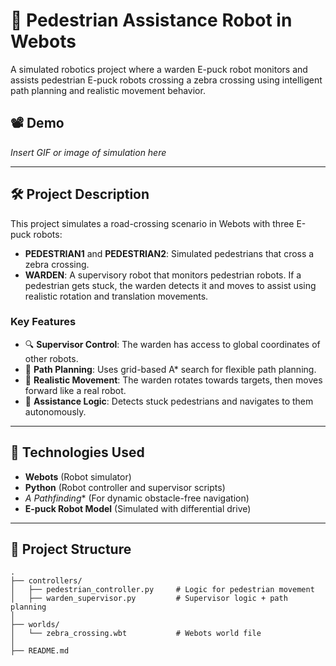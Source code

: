 # 🤖 Pedestrian Assistance Robot in Webots

A simulated robotics project where a warden E-puck robot monitors and assists pedestrian E-puck robots crossing a zebra crossing using intelligent path planning and realistic movement behavior.

## 📽️ Demo
*Insert GIF or image of simulation here*

---

## 🛠️ Project Description

This project simulates a road-crossing scenario in Webots with three E-puck robots:

- **PEDESTRIAN1** and **PEDESTRIAN2**: Simulated pedestrians that cross a zebra crossing.
- **WARDEN**: A supervisory robot that monitors pedestrian robots. If a pedestrian gets stuck, the warden detects it and moves to assist using realistic rotation and translation movements.

### Key Features

- 🔍 **Supervisor Control**: The warden has access to global coordinates of other robots.
- 📍 **Path Planning**: Uses grid-based A* search for flexible path planning.
- 🚗 **Realistic Movement**: The warden rotates towards targets, then moves forward like a real robot.
- 🧠 **Assistance Logic**: Detects stuck pedestrians and navigates to them autonomously.

---

## 🧠 Technologies Used

- **Webots** (Robot simulator)
- **Python** (Robot controller and supervisor scripts)
- **A* Pathfinding** (For dynamic obstacle-free navigation)
- **E-puck Robot Model** (Simulated with differential drive)
  
---

## 📁 Project Structure

```plaintext
.
├── controllers/
│   ├── pedestrian_controller.py     # Logic for pedestrian movement
│   ├── warden_supervisor.py         # Supervisor logic + path planning
│
├── worlds/
│   └── zebra_crossing.wbt           # Webots world file
│
├── README.md
